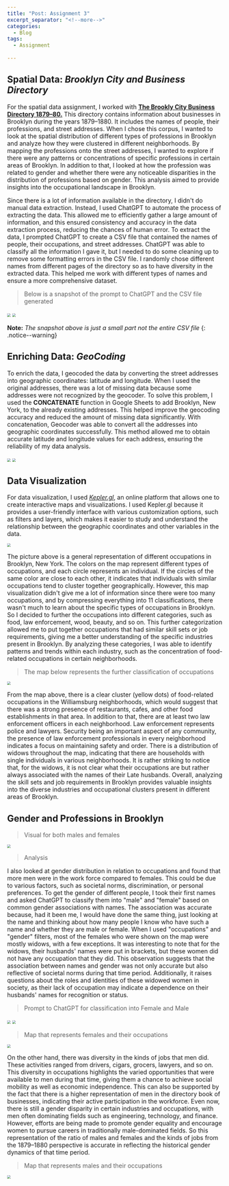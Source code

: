 ```yaml
---
title: "Post: Assignment 3"
excerpt_separator: "<!--more-->"
categories:
  - Blog
tags:
  - Assignment
  
---
```


## Spatial Data: *Brooklyn City and Business Directory*

For the spatial data assignment, I worked with [**The Brookly City Business Directory 1879–80.**](https://shorturl.at/oqCJY)
This directory contains information about businesses in Brooklyn during the years 1879–1880. It includes the names of people, their professions, and street addresses. When I chose this corpus, I wanted to look at the spatial distribution of different types of professions in Brooklyn and analyze how they were clustered in different neighborhoods. By mapping the professions onto the street addresses, I wanted to explore if there were any patterns or concentrations of specific professions in certain areas of Brooklyn. In addition to that, I looked at how the profession was related to gender and whether there were any noticeable disparities in the distribution of professions based on gender. This analysis aimed to provide insights into the occupational landscape in Brooklyn. 

Since there is a lot of information available in the directory, I didn't do manual data extraction. Instead, I used ChatGPT to automate the process of extracting the data. This allowed me to efficiently gather a large amount of information, and this ensured consistency and accuracy in the data extraction process, reducing the chances of human error. To extract the data, I prompted ChatGPT to create a CSV file that contained the names of people, their occupations, and street addresses. ChatGPT was able to classify all the information I gave it, but I needed to do some cleaning up to remove some formatting errors in the CSV file.  I randomly chose different names from different pages of the directory so as to have diversity in the extracted data. This helped me work with different types of names and ensure a more comprehensive dataset. 

>Below is a snapshot of the prompt to ChatGPT and the CSV file generated 

<img src="/assets/images/prompt.png" style="zoom:50%;" />
<img src="/assets/images/response.png" style="zoom:50%;" />

**Note:** *The snapshot above is just a small part not the entire CSV file*
{: .notice--warning}

## Enriching Data: *GeoCoding*

To enrich the data, I geocoded the data by converting the street addresses into geographic coordinates: latitude and longitude. When I used the original addresses, there was a lot of missing data because some addresses were not recognized by the geocoder. To solve this problem, I used the **CONCATENATE** function in Google Sheets to add Brooklyn, New York, to the already existing addresses. This helped improve the geocoding accuracy and reduced the amount of missing data significantly. With concatenation, Geocoder was able to convert all the addresses into geographic coordinates successfully. This method allowed me to obtain accurate latitude and longitude values for each address, ensuring the reliability of my data analysis. 

<img src="/assets/images/missing.png" style="zoom:50%;" />
<img src="/assets/images/concat.png" style="zoom:50%;" />

## Data Visualization 

For data visualization, I used [*Kepler.gl*](https://kepler.gl/), an online platform that allows one to create interactive maps and visualizations. I used Kepler.gl because it provides a user-friendly interface with various customization options, such as filters and layers, which makes it easier to study and understand the relationship between the geographic coordinates and other variables in the data. 

<img src="/assets/images/kepler.gl_general.png" style="zoom:50%"/>

The picture above is a general representation of different occupations in Brooklyn, New York. The colors on the map represent different types of occupations, and each circle represents an individual. If the circles of the same color are close to each other, it indicates that individuals with similar occupations tend to cluster together geographically. However, this map visualization didn't give me a lot of information since there were too many occupations, and by compressing everything into 11 classifications, there wasn't much to learn about the specific types of occupations in Brooklyn. So I decided to further the occupations into different categories, such as food, law enforcement, wood, beauty, and so on. This further categorization allowed me to put together occupations that had similar skill sets or job requirements, giving me a better understanding of the specific industries present in Brooklyn. By analyzing these categories, I was able to identify patterns and trends within each industry, such as the concentration of food-related occupations in certain neighborhoods.

>The map below represents the further classification of occupations 

<img src="/assets/images/kepler.gl_occupation.png" style="zoom:50%"/>

From the map above, there is a clear cluster (yellow dots) of food-related occupations in the Williamsburg neighborhoods, which would suggest that there was a strong presence of restaurants, cafes, and other food establishments in that area. In addition to that, there are at least two law enforcement officers in each neighborhood. Law enforcement represents police and lawyers. Security being an important aspect of any community, the presence of law enforcement professionals in every neighborhood indicates a focus on maintaining safety and order. There is a distribution of widows throughout the map, indicating that there are households with single individuals in various neighborhoods. It is rather striking to notice that, for the widows, it is not clear what their occupations are but rather always associated with the names of their Late husbands. Overall, analyzing the skill sets and job requirements in Brooklyn provides valuable insights into the diverse industries and occupational clusters present in different areas of Brooklyn.

## Gender and Professions in Brooklyn

> Visual for both males and females

<img src="/assets/images/kepler.gl_gender.png" style="zoom:50%"/>

> Analysis

I also looked at gender distribution in relation to occupations and found that more men were in the work force compared to females. This could be due to various factors, such as societal norms, discrimination, or personal preferences. To get the gender of different people, I took their first names and asked ChatGPT to classify them into "male" and "female" based on common gender associations with names. The association was accurate because, had it been me, I would have done the same thing, just looking at the name and thinking about how many people I know who have such a name and whether they are male or female. When I used "occupations" and "gender" filters, most of the females who were shown on the map were mostly widows, with a few exceptions. It was interesting to note that for the widows, their husbands' names were put in brackets, but these women did not have any occupation that they did. This observation suggests that the association between names and gender was not only accurate but also reflective of societal norms during that time period. Additionally, it raises questions about the roles and identities of these widowed women in society, as their lack of occupation may indicate a dependence on their husbands' names for recognition or status. 

> Prompt to ChatGPT for classification into Female and Male

<img src="/assets/images/promptG.png" style="zoom:50%;" />
<img src="/assets/images/gender.png" style="zoom:50%;" />

> Map that represents females and their occupations 

<img src="/assets/images/kepler.gl_female.png" style="zoom:50%;" />

On the other hand, there was diversity in the kinds of jobs that men did. These activities ranged from drivers, cigars, grocers, lawyers, and so on. This diversity in occupations highlights the varied opportunities that were available to men during that time, giving them a chance to achieve social mobility as well as economic independence. This can also be supported by the fact that there is a higher representation of men in the directory book of businesses, indicating their active participation in the workforce. Even now, there is still a gender disparity in certain industries and occupations, with men often dominating fields such as engineering, technology, and finance. However, efforts are being made to promote gender equality and encourage women to pursue careers in traditionally male-dominated fields. So this representation of the ratio of males and females and the kinds of jobs from the 1879–1880 perspective is accurate in reflecting the historical gender dynamics of that time period. 

> Map that represents males and their occupations 

<img src="/assets/images/kepler.gl_male.png" style="zoom:50%;" />
